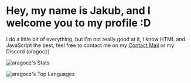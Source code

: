 # Hey, my name is Jakub, and I welcome you to my profile :D

I do a little bit of everything, but I'm not really good at it, I know HTML and JavaScript the best, feel free to contact me on my [Contact Mail](mailto:contact@aragocz.com) or my Discord (aragocz)

![aragocz's Stats](https://github-readme-stats.vercel.app/api?username=aragocz&theme=synthwave&show_icons=true&hide_border=true&count_private=true)

![aragocz's Top Languages](https://github-readme-stats.vercel.app/api/top-langs/?username=aragocz&theme=synthwave&show_icons=true&hide_border=true&layout=compact)

